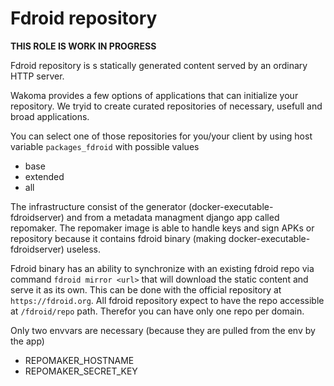 # Fdroid repository

**THIS ROLE IS WORK IN PROGRESS**

Fdroid repository is s statically generated content served by an ordinary HTTP server.

Wakoma provides a few options of applications that can initialize your repository. We
tryid to create curated repositories of necessary, usefull and broad applications.

You can select one of those repositories for you/your client by using host variable `packages_fdroid`
with possible values
- base
- extended
- all

The infrastructure consist of the generator (docker-executable-fdroidserver) and from a 
metadata managment django app called repomaker. The repomaker image is able to handle
keys and sign APKs or repository because it contains fdroid binary (making docker-executable-fdroidserver)
useless.

Fdroid binary has an ability to synchronize with an existing fdroid repo via command `fdroid mirror <url>`
that will download the static content and serve it as its own. This can be done with the official repository
at `https://fdroid.org`. All fdroid repository expect to have the repo accessible at `/fdroid/repo` path.
Therefor you can have only one repo per domain.

Only two envvars are necessary (because they are pulled from the env by the app)
- REPOMAKER_HOSTNAME
- REPOMAKER_SECRET_KEY
